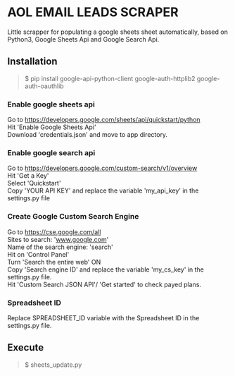 # AOL EMAIL LEADS SCRAPER

Little scrapper for populating a google sheets sheet automatically, based on Python3, Google Sheets Api and Google Search Api.


## Installation

>$ pip install google-api-python-client google-auth-httplib2 google-auth-oauthlib


### Enable google sheets api

Go to https://developers.google.com/sheets/api/quickstart/python  
Hit 'Enable Google Sheets Api'  
Download 'credentials.json' and move to app directory.  

### Enable google search api

Go to https://developers.google.com/custom-search/v1/overview  
Hit 'Get a Key'  
Select 'Quickstart'  
Copy 'YOUR API KEY' and replace the variable 'my_api_key' in the settings.py file  

### Create Google Custom Search Engine

Go to https://cse.google.com/all  
Sites to search: 'www.google.com'  
Name of the search engine: 'search'  
Hit on 'Control Panel'  
Turn 'Search the entire web' ON  
Copy 'Search engine ID' and replace the variable 'my_cs_key' in the settings.py file.  
Hit 'Custom Search JSON API'/ 'Get started' to check payed plans.  

### Spreadsheet ID 

Replace SPREADSHEET_ID variable with the Spreadsheet ID in the settings.py file.  

## Execute

>$ sheets_update.py


